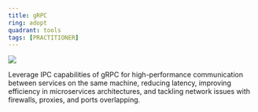 ```yaml
---
title: gRPC
ring: adopt
quadrant: tools
tags: [PRACTITIONER]
---
```


[![](https://img.shields.io/badge/IPC-ef8d22?logo=hackthebox&logoColor=000&style=flat)](https://learn.microsoft.com/en-us/aspnet/core/grpc/interprocess?view=aspnetcore-9.0)

Leverage IPC capabilities of gRPC for high-performance communication between services on the same machine, reducing latency, improving efficiency in microservices architectures, and tackling network issues with firewalls, proxies, and ports overlapping.